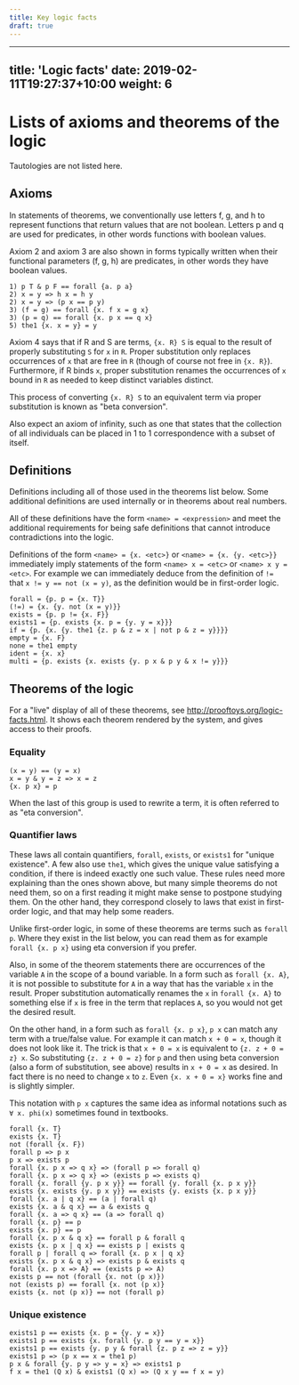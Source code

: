 ```yaml
---
title: Key logic facts
draft: true
---
```


---
title: 'Logic facts'
date: 2019-02-11T19:27:37+10:00
weight: 6
---

# Lists of axioms and theorems of the logic

Tautologies are not listed here.

## Axioms

In statements of theorems, we conventionally use letters f, g, and h
to represent functions that return values that are not boolean.
Letters p and q are used for predicates, in other words functions
with boolean values.

Axiom 2 and axiom 3 are also shown in forms typically written when
their functional parameters (f, g, h) are predicates, in other words
they have boolean values.

```
1) p T & p F == forall {a. p a}
2) x = y => h x = h y
2) x = y => (p x == p y)
3) (f = g) == forall {x. f x = g x}
3) (p = q) == forall {x. p x == q x}
5) the1 {x. x = y} = y
```

Axiom 4 says that if R and S are terms, `{x. R} S` is equal to
the result of properly substituting `S` for `x` in `R`.  Proper substitution
only replaces occurrences of `x` that are free in `R` (though of course
not free in `{x. R}`).  Furthermore, if R binds `x`, proper substitution
renames the occurrences of `x` bound in `R` as needed to keep distinct
variables distinct.

This process of converting `{x. R} S` to an equivalent term via proper
substitution is known as "beta conversion".

Also expect an axiom of infinity, such as one that states that the collection
of all individuals can be placed in 1 to 1 correspondence with a subset
of itself.

## Definitions

Definitions including all of those used in the theorems list below.
Some additional definitions are used internally or in theorems
about real numbers.

All of these definitions have the form `<name> = <expression>` and meet the
additional requirements for being safe definitions that cannot introduce
contradictions into the logic.

Definitions of the form `<name> = {x. <etc>}` or `<name> = {x. {y. <etc>}}`
immediately imply statements of the form `<name> x = <etc>` or 
`<name> x y = <etc>`.  For example we can immediately deduce from the
definition of `!=` that `x != y == not (x = y)`, as the definition would
be in first-order logic.

```
forall = {p. p = {x. T}}
(!=) = {x. {y. not (x = y)}}
exists = {p. p != {x. F}}
exists1 = {p. exists {x. p = {y. y = x}}}
if = {p. {x. {y. the1 {z. p & z = x | not p & z = y}}}}
empty = {x. F}
none = the1 empty
ident = {x. x}
multi = {p. exists {x. exists {y. p x & p y & x != y}}}
```

## Theorems of the logic

For a "live" display of all of these theorems, see
<http://prooftoys.org/logic-facts.html>.  It shows each theorem rendered
by the system, and gives access to their proofs.

### Equality
```
(x = y) == (y = x)
x = y & y = z => x = z
{x. p x} = p
```
When the last of this group is used to rewrite a term, it is
often referred to as "eta conversion".

### Quantifier laws

These laws all contain quantifiers, `forall`, `exists`, or `exists1`
for "unique existence".  A few also use `the1`, which gives the unique
value satisfying a condition, if there is indeed exactly one such value.
These rules need more explaining than the ones shown above, but many simple
theorems do not need them, so on a first reading it might make sense
to postpone studying them.  On the other hand, they correspond closely
to laws that exist in first-order logic, and that may help some readers.

Unlike first-order logic, in some of these theorems
are terms such as `forall p`.  Where they
exist in the list below, you can read them as for example
`forall {x. p x}` using eta conversion if you prefer.

Also, in some of the theorem statements there are occurrences
of the variable `A` in the scope of a bound variable.
In a form such as `forall {x. A}`, it is not possible to substitute
for `A` in a way that has the variable `x` in the result.
Proper substitution automatically renames the `x` in `forall {x. A}`
to something else if `x` is free in the term that replaces `A`, so you
would not get the desired result. 

On the other hand, in a form such as `forall {x. p x}`, `p x` can match any term
with a true/false value.
For example it can match `x + 0 = x`, though it does not look like it.
The trick is that `x + 0 = x` is equivalent to `{z. z + 0 = z} x`.
So substituting `{z. z + 0 = z}` for `p` and then using beta conversion
(also a form of substitution, see above) results in `x + 0 = x` as desired.
In fact there is no need to change `x` to `z`.  Even `{x. x + 0 = x}`
works fine and is slightly simpler.

This notation with `p x` captures the same idea as informal notations such as
`∀ x. phi(x)` sometimes found in textbooks.

```
forall {x. T}
exists {x. T}
not (forall {x. F})
forall p => p x
p x => exists p
forall {x. p x => q x} => (forall p => forall q)
forall {x. p x => q x} => (exists p => exists q)
forall {x. forall {y. p x y}} == forall {y. forall {x. p x y}}
exists {x. exists {y. p x y}} == exists {y. exists {x. p x y}}
forall {x. a | q x} == (a | forall q)
exists {x. a & q x} == a & exists q
forall {x. a => q x} == (a => forall q)
forall {x. p} == p
exists {x. p} == p
forall {x. p x & q x} == forall p & forall q
exists {x. p x | q x} == exists p | exists q
forall p | forall q => forall {x. p x | q x}
exists {x. p x & q x} => exists p & exists q
forall {x. p x => A} == (exists p => A)
exists p == not (forall {x. not (p x)})
not (exists p) == forall {x. not (p x)}
exists {x. not (p x)} == not (forall p)
```

### Unique existence
```
exists1 p == exists {x. p = {y. y = x}}
exists1 p == exists {x. forall {y. p y == y = x}}
exists1 p == exists {y. p y & forall {z. p z => z = y}}
exists1 p => (p x == x = the1 p)
p x & forall {y. p y => y = x} => exists1 p
f x = the1 (Q x) & exists1 (Q x) => (Q x y == f x = y)
```
